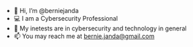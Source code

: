 - 👋 Hi, I’m @berniejanda
- 💻 I am a Cybersecurity Professional
- 👀 My inetests are in cybersecurity and technology in general
- 📫 You may reach me at bernie.janda@gmail.com

<!---
berniejanda/berniejanda is a ✨ special ✨ repository because its `README.md` (this file) appears on your GitHub profile.
You can click the Preview link to take a look at your changes.
--->
